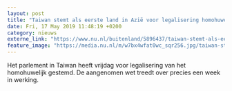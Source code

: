 ```yaml
---
layout: post
title: "Taiwan stemt als eerste land in Azië voor legalisering homohuwelijk"
date: Fri, 17 May 2019 11:48:19 +0200
category: nieuws
externe_link: "https://www.nu.nl/buitenland/5896437/taiwan-stemt-als-eerste-land-in-azie-voor-legalisering-homohuwelijk.html"
feature_image: "https://media.nu.nl/m/w7bx4wfat0wc_sqr256.jpg/taiwan-stemt-als-eerste-land-in-azie-voor-legalisering-homohuwelijk.jpg"
---
```


Het parlement in Taiwan heeft vrijdag voor legalisering van het homohuwelijk gestemd. De aangenomen wet treedt over precies een week in werking.
